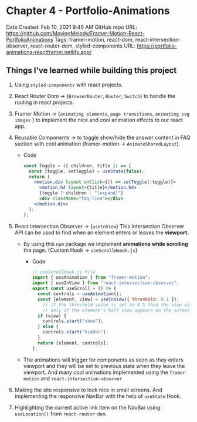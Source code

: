 # Chapter 4 - Portfolio-Animations

Date Created: Feb 10, 2021 9:40 AM
GitHub repo URL: https://github.com/MovingMelody/Framer-Motion-React-PortfolioAnimations
Tags: framer-motion, react-dom, react-intersection-observer, react-router-dom, styled-components
URL: https://portfolio-animations-reactframer.netlify.app/

## Things I've learned while building this project

1. Using `styled-components` with react projects.
2. React Router Dom → {`BrowserRouter`, `Router`, `Switch`} to handle the routing in react projects.
3. Framer Motion → {`animating elements`, `page transitions`, `animating svg images` } to implement the nice and cool animation effects to our react app.
4. Reusable Components → to toggle show/hide the answer content in FAQ section with cool animation (framer-motion → `AnimateSharedLayout`).
    - Code

        ```jsx
        const Toggle = ({ children, title }) => {
          const [toggle, setToggle] = useState(false);
          return (
            <motion.div layout onClick={() => setToggle(!toggle)}>
              <motion.h4 layout>{title}</motion.h4>
              {toggle ? children : "[expand]"}
              <div className="faq-line"></div>
            </motion.div>
          ); 
        };
        ```

5. React Intersection Observer → {`useInView`} This Intersection Observer API can be used to find when an element enters or leaves the **viewport.**
    - By using this `npm` package we implement **animations while scrolling** the page. {Custom Hook → `useScrollHoook.js`}
        - Code

            ```jsx
            // useScrollHook.js file
            import { useAnimation } from "framer-motion";
            import { useInView } from "react-intersection-observer";
            export const useScroll = () => {
              const controls = useAnimation();
              const [element, view] = useInView({ threshold: 0.1 }); 
            	// if the threshold value is set to 0.5 then the view will be true
            	// only if the element's half view appears on the screen
              if (view) {
                controls.start("show");
              } else {
                controls.start("hidden");
              }
              return [element, controls];
            };
            ```

    - The animations will trigger for components as soon as they enters viewport and they will be set to previous state when they leave the viewport. And many cool animations implemented using the `framer-motion` and `react-intersection-observer`
6. Making the site responsive to look nice in small screens. And implementing the responsive NavBar with the help of `useState` Hook. 
7. Highlighting the current active link Item on the NavBar using `useLocation()` from `react-router-dom`.